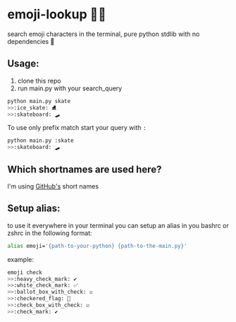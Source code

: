 # emoji-lookup 🕵‍♂
search emoji characters in the terminal, pure python stdlib with no dependencies 🙌


## Usage:
1. clone this repo
2. run main.py with your search_query
```bash
python main.py skate 
>>:ice_skate: ⛸️
>>:skateboard: 🛹
```
To use only prefix match start your query with `:`
```bash
python main.py :skate 
>>:skateboard: 🛹
```

## Which shortnames are used here?
I'm using [GitHub's](https://emojipedia.org/github/) short names

## Setup alias:
to use it everywhere in your terminal you can setup an alias in you bashrc or zshrc in the following format:
```bash
alias emoji='{path-to-your-python} {path-to-the-main.py}'
```
example:
```bash
emoji check
>>:heavy_check_mark: ✔️
>>:white_check_mark: ✅
>>:ballot_box_with_check: ☑️
>>:checkered_flag: 🏁
>>:check_box_with_check: ☑
>>:check_mark: ✔
```
